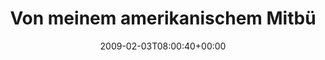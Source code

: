---
retweeted: false
source: <a href="http://twitter.com" rel="nofollow">Twitter Web Client</a>
entities:
  hashtags:
  - text: Klassiker
    indices:
    - '97'
    - '107'
  - text: wg
    indices:
    - '108'
    - '111'
  symbols: []
  user_mentions: []
  urls: []
display_text_range:
- '0'
- '111'
favorite_count: '0'
id_str: '1172342290'
truncated: false
retweet_count: '0'
id: '1172342290'
created_at: Tue Feb 03 08:00:40 +0000 2009
favorited: false
full_text: 'Von meinem amerikanischem Mitbürger mit dem Heißwasserabdrehtrick in der
  Dusche verbrüht worden. #Klassiker #wg'
lang: de
tags:
- Klassiker
- wg
- pesos:twitter
date: '2009-02-03T08:00:40+00:00'
src: https://twitter.com/bascht/status/1172342290
original_url: https://twitter.com/bascht/status/1172342290
type: twitter_tweet
text: 'Von meinem amerikanischem Mitbürger mit dem Heißwasserabdrehtrick in der Dusche
  verbrüht worden. #Klassiker #wg'
title: Von meinem amerikanischem Mitbü

---